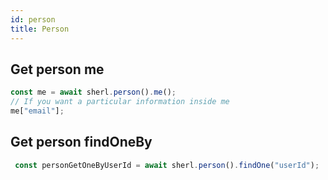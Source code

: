 ```yaml
---
id: person
title: Person
---
```


## Get person me

```ts
const me = await sherl.person().me();
// If you want a particular information inside me 
me["email"];
```


## Get person findOneBy 

```ts
 const personGetOneByUserId = await sherl.person().findOne("userId");
```